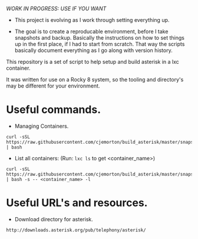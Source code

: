 *WORK IN PROGRESS: USE IF YOU WANT*
- This project is evolving as I work through setting everything up.

- The goal is to create a reproducable environment, before I take snapshots and backup. Basically the instructions on how to set things up in the first place, if I had to start from scratch. That way the scripts basically document everything as I go along with version history.

This repository is a set of script to help setup and build asterisk in a lxc container.

It was written for use on a Rocky 8 system, so the tooling and directory's may be different for your environment.


# Useful commands.

- Managing Containers.
```snapshot
curl -sSL https://raw.githubusercontent.com/cjemorton/build_asterisk/master/snapshot.sh | bash
```
- List all containers: (Run: ```lxc ls``` to get <container_name>)
```list
curl -sSL https://raw.githubusercontent.com/cjemorton/build_asterisk/master/snapshot.sh | bash -s -- <container_name> -l
```

# Useful URL's and resources.
- Download directory for asterisk.
```asterisk
http://downloads.asterisk.org/pub/telephony/asterisk/
```
